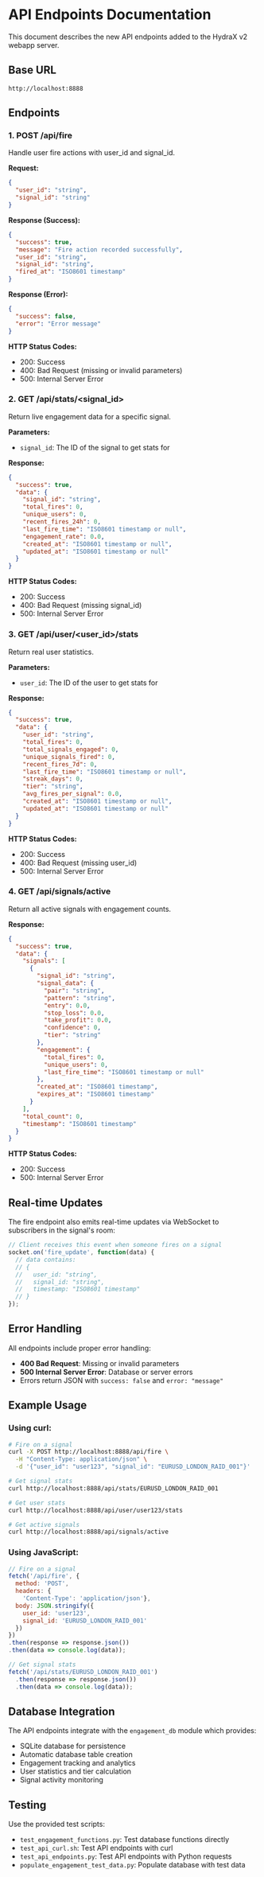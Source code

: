 # API Endpoints Documentation

This document describes the new API endpoints added to the HydraX v2 webapp server.

## Base URL
```
http://localhost:8888
```

## Endpoints

### 1. POST /api/fire
Handle user fire actions with user_id and signal_id.

**Request:**
```json
{
  "user_id": "string",
  "signal_id": "string"
}
```

**Response (Success):**
```json
{
  "success": true,
  "message": "Fire action recorded successfully",
  "user_id": "string",
  "signal_id": "string",
  "fired_at": "ISO8601 timestamp"
}
```

**Response (Error):**
```json
{
  "success": false,
  "error": "Error message"
}
```

**HTTP Status Codes:**
- 200: Success
- 400: Bad Request (missing or invalid parameters)
- 500: Internal Server Error

### 2. GET /api/stats/<signal_id>
Return live engagement data for a specific signal.

**Parameters:**
- `signal_id`: The ID of the signal to get stats for

**Response:**
```json
{
  "success": true,
  "data": {
    "signal_id": "string",
    "total_fires": 0,
    "unique_users": 0,
    "recent_fires_24h": 0,
    "last_fire_time": "ISO8601 timestamp or null",
    "engagement_rate": 0.0,
    "created_at": "ISO8601 timestamp or null",
    "updated_at": "ISO8601 timestamp or null"
  }
}
```

**HTTP Status Codes:**
- 200: Success
- 400: Bad Request (missing signal_id)
- 500: Internal Server Error

### 3. GET /api/user/<user_id>/stats
Return real user statistics.

**Parameters:**
- `user_id`: The ID of the user to get stats for

**Response:**
```json
{
  "success": true,
  "data": {
    "user_id": "string",
    "total_fires": 0,
    "total_signals_engaged": 0,
    "unique_signals_fired": 0,
    "recent_fires_7d": 0,
    "last_fire_time": "ISO8601 timestamp or null",
    "streak_days": 0,
    "tier": "string",
    "avg_fires_per_signal": 0.0,
    "created_at": "ISO8601 timestamp or null",
    "updated_at": "ISO8601 timestamp or null"
  }
}
```

**HTTP Status Codes:**
- 200: Success
- 400: Bad Request (missing user_id)
- 500: Internal Server Error

### 4. GET /api/signals/active
Return all active signals with engagement counts.

**Response:**
```json
{
  "success": true,
  "data": {
    "signals": [
      {
        "signal_id": "string",
        "signal_data": {
          "pair": "string",
          "pattern": "string",
          "entry": 0.0,
          "stop_loss": 0.0,
          "take_profit": 0.0,
          "confidence": 0,
          "tier": "string"
        },
        "engagement": {
          "total_fires": 0,
          "unique_users": 0,
          "last_fire_time": "ISO8601 timestamp or null"
        },
        "created_at": "ISO8601 timestamp",
        "expires_at": "ISO8601 timestamp"
      }
    ],
    "total_count": 0,
    "timestamp": "ISO8601 timestamp"
  }
}
```

**HTTP Status Codes:**
- 200: Success
- 500: Internal Server Error

## Real-time Updates

The fire endpoint also emits real-time updates via WebSocket to subscribers in the signal's room:

```javascript
// Client receives this event when someone fires on a signal
socket.on('fire_update', function(data) {
  // data contains:
  // {
  //   user_id: "string",
  //   signal_id: "string", 
  //   timestamp: "ISO8601 timestamp"
  // }
});
```

## Error Handling

All endpoints include proper error handling:

- **400 Bad Request**: Missing or invalid parameters
- **500 Internal Server Error**: Database or server errors
- Errors return JSON with `success: false` and `error: "message"`

## Example Usage

### Using curl:
```bash
# Fire on a signal
curl -X POST http://localhost:8888/api/fire \
  -H "Content-Type: application/json" \
  -d '{"user_id": "user123", "signal_id": "EURUSD_LONDON_RAID_001"}'

# Get signal stats
curl http://localhost:8888/api/stats/EURUSD_LONDON_RAID_001

# Get user stats
curl http://localhost:8888/api/user/user123/stats

# Get active signals
curl http://localhost:8888/api/signals/active
```

### Using JavaScript:
```javascript
// Fire on a signal
fetch('/api/fire', {
  method: 'POST',
  headers: {
    'Content-Type': 'application/json'},
  body: JSON.stringify({
    user_id: 'user123',
    signal_id: 'EURUSD_LONDON_RAID_001'
  })
})
.then(response => response.json())
.then(data => console.log(data));

// Get signal stats
fetch('/api/stats/EURUSD_LONDON_RAID_001')
  .then(response => response.json())
  .then(data => console.log(data));
```

## Database Integration

The API endpoints integrate with the `engagement_db` module which provides:

- SQLite database for persistence
- Automatic database table creation
- Engagement tracking and analytics
- User statistics and tier calculation
- Signal activity monitoring

## Testing

Use the provided test scripts:

- `test_engagement_functions.py`: Test database functions directly
- `test_api_curl.sh`: Test API endpoints with curl
- `test_api_endpoints.py`: Test API endpoints with Python requests
- `populate_engagement_test_data.py`: Populate database with test data